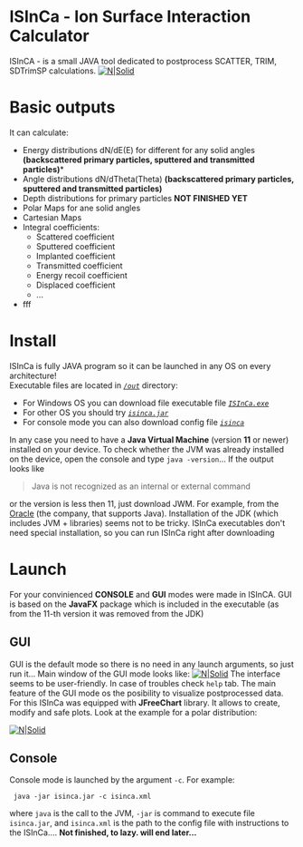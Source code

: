 # ISInCa - Ion Surface Interaction Calculator
ISInCA - is a small JAVA tool dedicated to postprocess SCATTER, TRIM, SDTrimSP calculations. 
[![N|Solid](https://i.ibb.co/0cQrTDm/Croco-Logo.png)](https://github.com/mauveferret)

# Basic outputs

It can calculate:
 - Energy distributions dN/dE(E) for different for any solid angles **(backscattered primary particles, sputtered and transmitted particles)***
 - Angle distributions dN/dTheta(Theta) **(backscattered primary particles, sputtered and transmitted particles)**
 - Depth distributions for primary particles **NOT FINISHED YET**
 - Polar Maps for ane solid angles
 - Cartesian Maps 
 - Integral coefficients:
   - Scattered coefficient
   - Sputtered coefficient
   - Implanted coefficient
   - Transmitted coefficient
   - Energy recoil coefficient
   - Displaced coefficient
   - ...
- fff

# Install
ISInCa is fully JAVA program so it can be launched in any OS on every architecture!  
Executable files are located in *[`/out`](https://github.com/mauveferret/ISInCa/blob/tree/master/out)* directory:
- For Windows OS you can download file executable file *[`ISInCa.exe`](https://github.com/mauveferret/ISInCa/blob/tree/master/out/ISInCa.exe)*
- For other OS you should try *[`isinca.jar`](https://github.com/mauveferret/ISInCa/blob/tree/master/out/ISInCa.jar)*
- For console mode you can also download config file *[`isinca`](https://github.com/mauveferret/ISInCa/blob/tree/master/out/isinca.xml)*

In any case you need to have a **Java Virtual Machine** (version **11** or newer) installed on your device. To check whether the JVM was already installed on the device, open the console and type `java -version`... If the output looks like 
> Java is not recognized as an internal or external command

or the version is less then 11, just download JWM. For example, from the [Oracle](https://www.oracle.com/java/technologies/javase-jdk11-downloads.html) (the company, that supports Java). Installation of the JDK (which includes JVM + libraries) seems not to be tricky.
ISInCa executables don't need special installation, so you can run ISInCa right after downloading

# Launch

For your convinienced **CONSOLE** and **GUI** modes were made in ISInCA. GUI is based on the **JavaFX** package which is included in the executable (as from the 11-th version it was removed from the JDK)

## GUI

GUI is the default mode so there is no need in any launch arguments, so just run it... Main window of the GUI mode looks like:
[![N|Solid](https://i.ibb.co/ckSBLs9/10-10-2020-180648.png)](https://github.com/mauveferret)
The interface seems to be user-friendly. In case of troubles check `help` tab. 
The main feature of the GUI mode os the posibility to visualize postprocessed data. For this ISInCa was equipped with **JFreeChart** library. It allows to create, modify and safe plots. Look at the example for a polar distribution:

[![N|Solid](https://i.ibb.co/Ykvbk2N/10-10-2020-180630.png)](https://github.com/mauveferret)

## Console

Console mode is launched by the argument `-c`. For example:

` java -jar isinca.jar -c isinca.xml`

where `java` is the call to the JVM, `-jar` is command to execute file `isinca.jar`, and `isinca.xml` is the path to the config file with instructions to the ISInCa.... **Not finished, to lazy. will end later...** 

